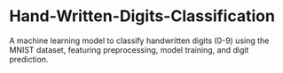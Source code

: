 # Hand-Written-Digits-Classification
A machine learning model to classify handwritten digits (0-9) using the MNIST dataset, featuring preprocessing, model training, and digit prediction.
